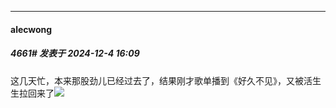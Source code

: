 ﻿
*****

####  alecwong  
##### 4661#       发表于 2024-12-4 16:09

这几天忙，本来那股劲儿已经过去了，结果刚才歌单播到《好久不见》，又被活生生拉回来了<img src="https://static.saraba1st.com/image/smiley/face2017/001.png" referrerpolicy="no-referrer">

